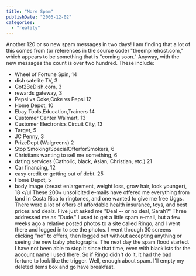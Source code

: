 ```yaml
---
title: "More Spam"
publishDate: "2006-12-02"
categories: 
  - "reality"
---
```


Another 120 or so new spam messages in two days! I am finding that a lot of this comes from (or references in the source code) "theempirehost.com," which appears to be something that is "coming soon." Anyway, with the new messages the count is over two hundred. These include:

- Wheel of Fortune Spin, 14
- dish satelite TV, 3
- Got2BeDish.com, 3
- rewards gateway, 3
- Pepsi vs Coke,Coke vs Pepsi 12
- Home Depot, 10
- Ebay Tools,Education,Trainers 14
- Customer Center Walmart, 13
- Customer Electronics Circuit City, 13
- Target, 5
- JC Penny, 3
- PrizeDept (Walgreens) 2
- Stop Smoking/SpecialOfferforSmokers, 6
- Christians wanting to sell me something, 6
- dating services (Catholic, black, Asian, Christian, etc.) 21
- Car financing, 12
- easy credit or getting out of debt. 25
- Home Depot, 5
- body image (breast enlargement, weight loss, grow hair, look younger), 18 </ul These 200+ unsolicited e-mails have offered me everything from land in Costa Rica to ringtones, and one wanted to give me free Uggs. There were a lot of offers of affordable health insurance, toys, and best prices and dealz. Five just asked me "Deal -- or no deal, Sarah?" Three addressed me as "Dude." I used to get a little spam e-mail, but a few weeks ago a relative posted photos to a site called Ringo, and I went there and logged in to see the photos. I went through 30 screens clicking "no" to offers, then logged out without accepting anything or seeing the new baby photographs. The next day the spam flood started. I have not been able to stop it since that time, even with blacklists for the account name I used there. So if Ringo didn't do it, it had the bad fortune to look like the trigger. Well, enough about spam. I'll empty my deleted items box and go have breakfast.
